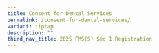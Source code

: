 ```yaml
---
title: Consent for Dental Services
permalink: /consent-for-dental-services/
variant: tiptap
description: ""
third_nav_title: 2025 FMS(S) Sec 1 Registration
---
```

<p></p>
